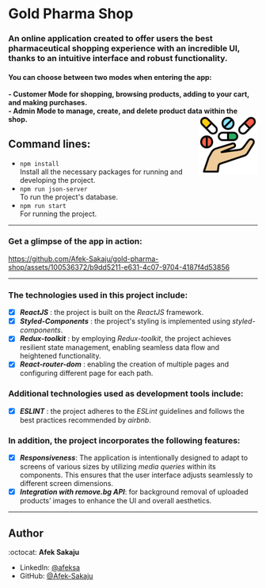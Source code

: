 # Gold Pharma Shop

### An online application created to offer users the best pharmaceutical shopping experience with an incredible UI, thanks to an intuitive interface and robust functionality. 
#### You can choose between two modes when entering the app: </br></br>- Customer Mode for shopping, browsing products, adding to your cart, and making purchases. </br>- Admin Mode to manage, create, and delete product data within the shop.<img src="./readme-resources/medicine-logo.png" width=120px height=120px align="right">

## **Command lines:**

- `npm install` <br /> Install all the necessary packages for running and developing the project.
- `npm run json-server`<br /> To run the project's database.
- `npm run start`<br /> For running the project.

---

### **Get a glimpse of the app in action:**

https://github.com/Afek-Sakaju/gold-pharma-shop/assets/100536372/b9dd5211-e631-4c07-9704-4187f4d53856

---

### The technologies used in this project include:

- [x] _**ReactJS**_ : the project is built on the _ReactJS_ framework.
- [x] _**Styled-Components**_ : the project's styling is implemented using _styled-components_.
- [x] _**Redux-toolkit**_ : by employing _Redux-toolkit_, the project achieves resilient state management, enabling seamless data flow and heightened functionality.
- [x] _**React-router-dom**_ : enabling the creation of multiple pages and configuring different page for each path.

### Additional technologies used as development tools include:

- [x] _**ESLINT**_ : the project adheres to the _ESLint_ guidelines and follows the best practices recommended by _airbnb_.

### In addition, the project incorporates the following features:

- [x] _**Responsiveness**_: The application is intentionally designed to adapt to screens of various sizes by utilizing _media queries_ within its components. This ensures that the user interface adjusts seamlessly to different screen dimensions.
- [x] _**Integration with remove.bg API**_: for background removal of uploaded products’ images to enhance the UI and overall aesthetics.

---

## Author

:octocat: **Afek Sakaju**

- LinkedIn: [@afeksa](https://www.linkedin.com/in/afeksa/)
- GitHub: [@Afek-Sakaju](https://github.com/Afek-Sakaju)
